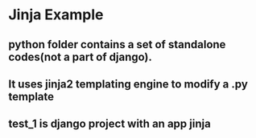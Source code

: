 # Jinja Example

## python folder contains a set of standalone codes(not a part of django).
## It uses jinja2 templating engine to modify a .py template


## test_1 is django project with an app jinja